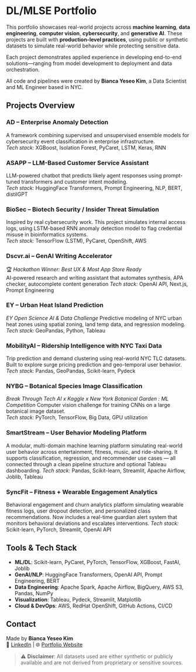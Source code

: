 # DL/MLSE Portfolio

This portfolio showcases real-world projects across **machine learning**, **data engineering**, **computer vision**, **cybersecurity**, and **generative AI**. These projects are built with **production-level practices**, using public or synthetic datasets to simulate real-world behavior while protecting sensitive data.

Each project demonstrates applied experience in developing end-to-end solutions—ranging from model development to deployment and data orchestration.

All code and pipelines were created by **Bianca Yeseo Kim**, a Data Scientist and ML Engineer based in NYC.


## Projects Overview

### AD  – Enterprise Anomaly Detection  
A framework combining supervised and unsupervised ensemble models for cybersecurity event classification in enterprise infrastructure.  
*Tech stack:* XGBoost, Isolation Forest, PyCaret, LSTM, Keras, RNN 


### ASAPP – LLM-Based Customer Service Assistant  
LLM-powered chatbot that predicts likely agent responses using prompt-tuned transformers and customer intent modeling.  
*Tech stack:* HuggingFace Transformers, Prompt Engineering, NLP, BERT, distilGPT


### BioSec – Biotech Security / Insider Threat Simulation  
Inspired by real cybersecurity work. This project simulates internal access logs, using LSTM-based RNN anomaly detection model to flag credential misuse in bioinformatics systems.  
*Tech stack:* TensorFlow (LSTM), PyCaret, OpenShift, AWS


### Dscvr.ai – GenAI Writing Accelerator  
🏆 *Hackathon Winner: Best UX & Most App Store Ready*  
AI-powered research and writing assistant that automates synthesis, APA checker, autocomplete content generation
*Tech stack:* OpenAI API, Next.js, Prompt Engineering


### EY – Urban Heat Island Prediction  
*EY Open Science AI & Data Challenge*
Predictive modeling of NYC urban heat zones using spatial zoning, land temp data, and regression modeling.  
*Tech stack:* GeoPandas, Python, Tableau


### MobilityAI – Ridership Intelligence with NYC Taxi Data  
Trip prediction and demand clustering using real-world NYC TLC datasets. Built to explore surge pricing prediction and geo-temporal user behavior.  
*Tech stack:* Pandas, GeoPandas, Scikit-learn, Pydeck


### NYBG – Botanical Species Image Classification  
*Break Through Tech AI x Kaggle x New York Botanical Garden : ML Competition*
Computer vision challenge for training CNNs on a large botanical image dataset.  
*Tech stack:* PyTorch, TensorFlow, Big Data, GPU utilization


### SmartStream – User Behavior Modeling Platform  
A modular, multi-domain machine learning platform simulating real-world user behavior across entertainment, fitness, music, and ride-sharing. It supports classification, regression, and recommender use cases — all connected through a clean pipeline structure and optional Tableau dashboarding.
*Tech stack:* Pandas, Scikit-learn, Streamlit, Apache Airflow, Joblib, Tableau


### SyncFit – Fitness + Wearable Engagement Analytics  
Behavioral engagement and churn analytics platform simulating wearable fitness logs, user dropout detection, and personalized class recommendations. Now includes a real-time guardian alert system that monitors behavioral deviations and escalates interventions.
*Tech stack:* Scikit-learn, PyTorch, Streamlit, OpenAI API


## Tools & Tech Stack

- **ML/DL**: Scikit-learn, PyCaret, PyTorch, TensorFlow, XGBoost, FastAI, Joblib  
- **GenAI/NLP**: HuggingFace Transformers, OpenAI API, Prompt Engineering, BERT  
- **Data Engineering**: Apache Spark, Apache Airflow, BigQuery, AWS S3, Pandas, NumPy  
- **Visualization**: Tableau, Pydeck, Streamlit, Matplotlib  
- **Cloud & DevOps**: AWS, RedHat OpenShift, GitHub Actions, CI/CD  

## Contact

Made by **Bianca Yeseo Kim**  
🔗 [LinkedIn](https://linkedin.com/in/yeseobiancakim) | 🌐 [Portfolio Website](https://rummikub.github.io/portfolio)


> ⚠️ **Disclaimer**: All datasets used are either synthetic or publicly available and are not derived from proprietary or sensitive sources.
